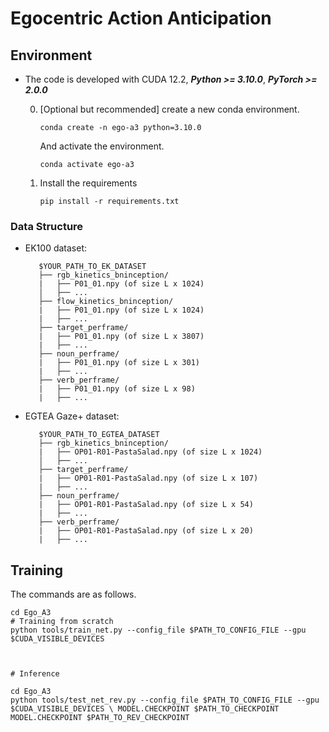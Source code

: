 # Egocentric Action Anticipation


## Environment

- The code is developed with CUDA 12.2, ***Python >= 3.10.0***, ***PyTorch >= 2.0.0***

    0. [Optional but recommended] create a new conda environment.
        ```
        conda create -n ego-a3 python=3.10.0
        ```
        And activate the environment.
        ```
        conda activate ego-a3
        ```

    1. Install the requirements
        ```
        pip install -r requirements.txt
        ```


### Data Structure

   * EK100 dataset:
       ```
          $YOUR_PATH_TO_EK_DATASET
          ├── rgb_kinetics_bninception/
          |   ├── P01_01.npy (of size L x 1024)
          │   ├── ...
          ├── flow_kinetics_bninception/
          |   ├── P01_01.npy (of size L x 1024)
          |   ├── ...
          ├── target_perframe/
          |   ├── P01_01.npy (of size L x 3807)
          |   ├── ...
          ├── noun_perframe/
          |   ├── P01_01.npy (of size L x 301)
          |   ├── ...
          ├── verb_perframe/
          |   ├── P01_01.npy (of size L x 98)
          |   ├── ...
       ```


   * EGTEA Gaze+ dataset:
       ```
          $YOUR_PATH_TO_EGTEA_DATASET
          ├── rgb_kinetics_bninception/
          |   ├── OP01-R01-PastaSalad.npy (of size L x 1024)
          │   ├── ...
          ├── target_perframe/
          |   ├── OP01-R01-PastaSalad.npy (of size L x 107)
          |   ├── ...
          ├── noun_perframe/
          |   ├── OP01-R01-PastaSalad.npy (of size L x 54)
          |   ├── ...
          ├── verb_perframe/
          |   ├── OP01-R01-PastaSalad.npy (of size L x 20)
          |   ├── ...
       ```



## Training

The commands are as follows.

```
cd Ego_A3
# Training from scratch
python tools/train_net.py --config_file $PATH_TO_CONFIG_FILE --gpu $CUDA_VISIBLE_DEVICES



# Inference

cd Ego_A3
python tools/test_net_rev.py --config_file $PATH_TO_CONFIG_FILE --gpu $CUDA_VISIBLE_DEVICES \ MODEL.CHECKPOINT $PATH_TO_CHECKPOINT MODEL.CHECKPOINT $PATH_TO_REV_CHECKPOINT



    
